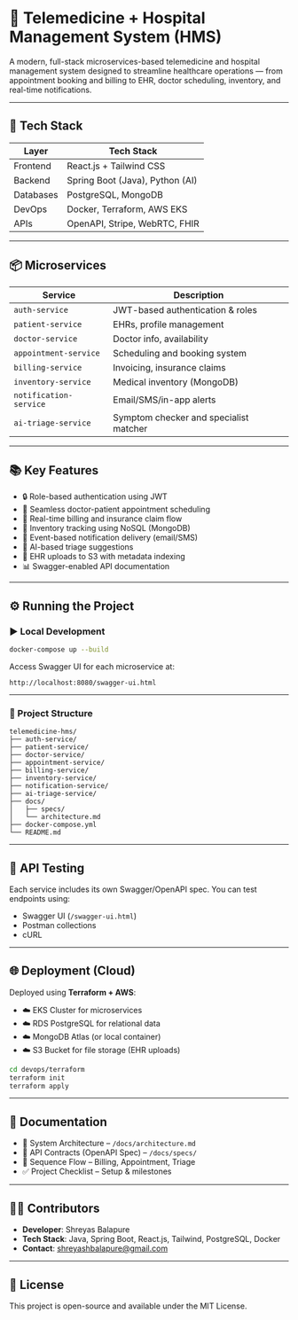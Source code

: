 # 🏥 Telemedicine + Hospital Management System (HMS)

A modern, full-stack microservices-based telemedicine and hospital management system designed to streamline healthcare operations — from appointment booking and billing to EHR, doctor scheduling, inventory, and real-time notifications.

---

## 🚀 Tech Stack

| Layer       | Tech Stack                      |
|-------------|---------------------------------|
| Frontend    | React.js + Tailwind CSS         |
| Backend     | Spring Boot (Java), Python (AI) |
| Databases   | PostgreSQL, MongoDB             |
| DevOps      | Docker, Terraform, AWS EKS      |
| APIs        | OpenAPI, Stripe, WebRTC, FHIR   |

---

## 📦 Microservices

| Service               | Description                             |
|------------------------|-----------------------------------------|
| `auth-service`         | JWT-based authentication & roles        |
| `patient-service`      | EHRs, profile management                |
| `doctor-service`       | Doctor info, availability               |
| `appointment-service`  | Scheduling and booking system           |
| `billing-service`      | Invoicing, insurance claims             |
| `inventory-service`    | Medical inventory (MongoDB)             |
| `notification-service` | Email/SMS/in-app alerts                 |
| `ai-triage-service`    | Symptom checker and specialist matcher  |

---

## 📚 Key Features

- 🔒 Role-based authentication using JWT
- 📅 Seamless doctor-patient appointment scheduling
- 🧾 Real-time billing and insurance claim flow
- 💊 Inventory tracking using NoSQL (MongoDB)
- 📨 Event-based notification delivery (email/SMS)
- 🤖 AI-based triage suggestions
- 📁 EHR uploads to S3 with metadata indexing
- 📊 Swagger-enabled API documentation

---

## ⚙️ Running the Project

### ▶️ Local Development
```bash
docker-compose up --build
```

Access Swagger UI for each microservice at:
```
http://localhost:8080/swagger-ui.html
```

---

### 📁 Project Structure
```
telemedicine-hms/
├── auth-service/
├── patient-service/
├── doctor-service/
├── appointment-service/
├── billing-service/
├── inventory-service/
├── notification-service/
├── ai-triage-service/
├── docs/
│   ├── specs/
│   └── architecture.md
├── docker-compose.yml
└── README.md
```

---

## 🧪 API Testing

Each service includes its own Swagger/OpenAPI spec. You can test endpoints using:
- Swagger UI (`/swagger-ui.html`)
- Postman collections
- cURL

---

## 🌐 Deployment (Cloud)

Deployed using **Terraform + AWS**:
- ☁️ EKS Cluster for microservices
- ☁️ RDS PostgreSQL for relational data
- ☁️ MongoDB Atlas (or local container)
- ☁️ S3 Bucket for file storage (EHR uploads)

```bash
cd devops/terraform
terraform init
terraform apply
```

---

## 📌 Documentation

- 📐 System Architecture – `/docs/architecture.md`
- 🔌 API Contracts (OpenAPI Spec) – `/docs/specs/`
- 🔁 Sequence Flow – Billing, Appointment, Triage
- ✅ Project Checklist – Setup & milestones

---

## 👨‍💻 Contributors

- **Developer**: Shreyas Balapure
- **Tech Stack**: Java, Spring Boot, React.js, Tailwind, PostgreSQL, Docker
- **Contact**: shreyashbalapure@gmail.com

---

## 📖 License

This project is open-source and available under the MIT License.

